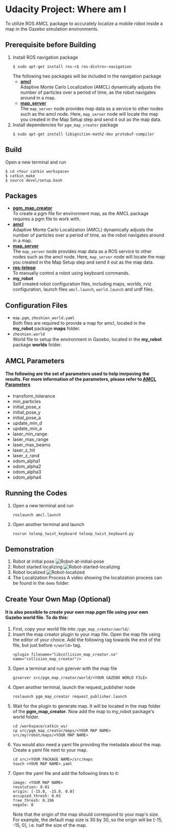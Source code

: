 # Udacity Project: Where am I
To utilize ROS AMCL package to accurately localize a mobile robot inside a map in the Gazebo simulation environments.
## Prerequisite before Building  
1. Install ROS navigation package
   ```
   $ sudo apt-get install ros-<$ ros-distro>-navigation
   ```
   The following two packages will be included in the navigation package
   - [**amcl**](http://wiki.ros.org/amcl)  
   Adaptive Monte Carlo Localization (AMCL) dynamically adjusts the number of particles over a period of time, as the robot navigates around in a map.  
   - [**map_server**](http://wiki.ros.org/map_server)  
   The `map_server` node provides map data as a service to other nodes such as the amcl node. Here, `map_server` node will locate the map you created in the Map Setup step and send it out as the map data.  
2. Install dependencies for `pgm_map_creator` package
   ```
   $ sudo apt-get install libignition-math2-dev protobuf-compiler
   ```
## Build
Open a new terminal and run 
```
$ cd <Your catkin workspace>
$ catkin_make
$ source devel/setup.bash
```
## Packages
- [**pgm_map_creator**](https://github.com/udacity/pgm_map_creator)  
To create a pgm file for environment map, as the AMCL package requires a pgm file to work with.  
- [**amcl**](http://wiki.ros.org/amcl)  
Adaptive Monte Carlo Localization (AMCL) dynamically adjusts the number of particles over a period of time, as the robot navigates around in a map.  
- [**map_server**](http://wiki.ros.org/map_server)  
The `map_server` node provides map data as a ROS service to other nodes such as the amcl node. Here, `map_server` node will locate the map you created in the Map Setup step and send it out as the map data.  
- [**ros-teleop**](https://github.com/ros-teleop/teleop_twist_keyboard)  
To manually control a robot using keyboard commands.  
- **my_robot**  
Self created robot configuration files, including maps, worlds, rviz configuration, launch files `amcl.launch`, `world.launch` and urdf files.  
## Configuration Files
- `map.pgm`, `zheshien_world.yaml`  
Both files are required to provide a map for amcl, located in the **my_robot** package **maps** folder.
- `zheshien.world`  
World file to setup the environment in Gazebo, located in the **my_robot** package **worlds** folder.
## AMCL Parameters
#### The following are the set of parameters used to help imrpoving the results. For more information of the parameters, please refer to [AMCL Parameters](http://wiki.ros.org/amcl#Parameters)
- transform_tolerance  
- min_particles
- initial_pose_x
- initial_pose_y
- initial_pose_a
- update_min_d
- update_min_a
- laser_min_range
- laser_max_range
- laser_max_beams
- laser_z_hit
- laser_z_rand
- odom_alpha1
- odom_alpha2
- odom_alpha3
- odom_alpha4  
## Running the Codes
1. Open a new terminal and run
   ```
   roslaunch amcl.launch
   ```
2. Open another terminal and launch
   ```
   rosrun teleop_twist_keyboard teleop_twist_keyboard.py
   ```
## Demonstration 
1. Robot at initial pose
   ![Robot-at-initial-pose](https://github.com/justinlim812/udacity_project_where_am_i/blob/master/demo/1.%20Robot%20at%20Initial%20Pose.png?raw=true)
2. Robot started localizing
   ![Robot-started-localizing](https://github.com/justinlim812/udacity_project_where_am_i/blob/master/demo/2.%20Robot%20Started%20Localizing%20(Moving).png?raw=true)
3. Robot localized
   ![Robot-localized](https://github.com/justinlim812/udacity_project_where_am_i/blob/master/demo/3.%20Robot%20Localized.png?raw=true)
4. The Localization Process
   A video showing the localization process can be found in the `demo` folder.
## Create Your Own Map (Optional)
#### It is also possible to create your own map.pgm file using your own Gazebo world file. To do this:  
1. First, copy your world file into `/pgm_map_creator/world/`.  
2. Insert the map creator plugin to your map file. Open the map file using the editor of your choice. Add the following tag towards the end of the file, but just before `</world>` tag.  
   ```
   <plugin filename="libcollision_map_creator.so" name="collision_map_creator"/>
   ```
3. Open a terminal and run gzerver with the map file
   ```
   gzserver src/pgm_map_creator/world/<YOUR GAZEBO WORLD FILE>
   ```
4. Open another terminal, launch the request_publisher node
   ```
   roslaunch pgm_map_creator request_publisher.launch
   ```
5. Wait for the plugin to generate map. It will be located in the map folder of the **pgm_map_creator**. Now add the map to my_robot package's world folder.
   ```
   cd /workspace/catkin_ws/
   cp src/pgm_map_creator/maps/<YOUR MAP NAME>  src/my)robot/maps/<YOUR MAP NAME>
   ```
6. You would also need a yaml file providing the metadata about the map. Create a yaml file next to your map.
   ```
   cd src/<YOUR PACKAGE NAME>/src/maps
   touch <YOUR MAP NAME>.yaml
   ```
7. Open the yaml file and add the following lines to it:
   ```
   image: <YOUR MAP NAME>
   resolution: 0.01
   origin: [-15.0, -15.0, 0.0]
   occupied_thresh: 0.65
   free_thresh: 0.196
   negate: 0
   ```
   Note that the origin of the map should correspond to your map's size. For example, the default map size is 30 by 30, so the origin will be [-15, -15, 0], i.e. half the size of the map.